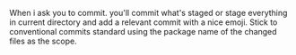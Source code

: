 When i ask you to commit. you'll commit what's staged or stage everything in
current directory and add a relevant commit with a nice emoji. Stick to
conventional commits standard using the package name of the changed files as
the scope.
